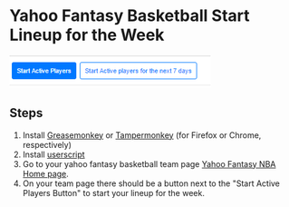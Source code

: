 # Yahoo Fantasy Basketball Start Lineup for the Week

![Screenshot](/screenshot.PNG)

## Steps

1. Install [Greasemonkey](https://addons.mozilla.org/en-US/firefox/addon/greasemonkey/) or [Tampermonkey](https://chrome.google.com/webstore/detail/tampermonkey/dhdgffkkebhmkfjojejmpbldmpobfkfo) (for Firefox or Chrome, respectively)
2. Install [userscript](https://github.com/mingcn/yahoo_fantasy_start_for_week/raw/master/start_for_week_button.user.js)
3. Go to your yahoo fantasy basketball team page [Yahoo Fantasy NBA Home page](http://basketball.fantasysports.yahoo.com/nba).
4. On your team page there should be a button next to the "Start Active Players Button" to start your lineup for the week.
